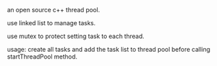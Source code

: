 an open source c++ thread pool.

use linked list to manage tasks.

use mutex to protect setting task to each thread.

usage:
create all tasks and add the task list to thread pool before calling startThreadPool method.